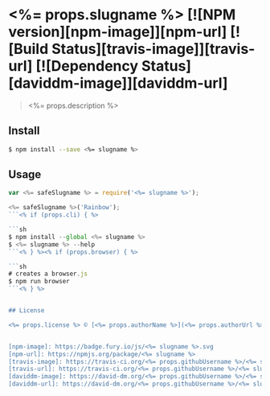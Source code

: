 # <%= props.slugname %> [![NPM version][npm-image]][npm-url] [![Build Status][travis-image]][travis-url] [![Dependency Status][daviddm-image]][daviddm-url]

> <%= props.description %>


## Install

```sh
$ npm install --save <%= slugname %>
```


## Usage

```js
var <%= safeSlugname %> = require('<%= slugname %>');

<%= safeSlugname %>('Rainbow');
```<% if (props.cli) { %>

```sh
$ npm install --global <%= slugname %>
$ <%= slugname %> --help
```<% } %><% if (props.browser) { %>

```sh
# creates a browser.js
$ npm run browser
```<% } %>


## License

<%= props.license %> © [<%= props.authorName %>](<%= props.authorUrl %>)


[npm-image]: https://badge.fury.io/js/<%= slugname %>.svg
[npm-url]: https://npmjs.org/package/<%= slugname %>
[travis-image]: https://travis-ci.org/<%= props.githubUsername %>/<%= slugname %>.svg?branch=master
[travis-url]: https://travis-ci.org/<%= props.githubUsername %>/<%= slugname %>
[daviddm-image]: https://david-dm.org/<%= props.githubUsername %>/<%= slugname %>.svg?theme=shields.io
[daviddm-url]: https://david-dm.org/<%= props.githubUsername %>/<%= slugname %>

